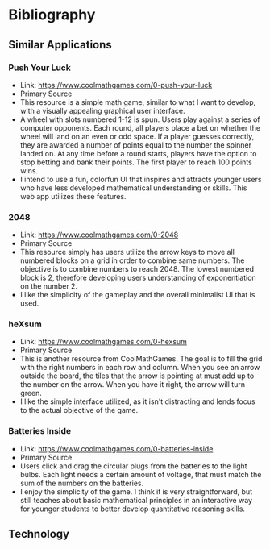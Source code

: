 # Bibliography

## Similar Applications

### Push Your Luck
* Link: https://www.coolmathgames.com/0-push-your-luck
* Primary Source
* This resource is a simple math game, similar to what I want to develop, with a visually appealing graphical user interface.
* A wheel with slots numbered 1-12 is spun. Users play against a series of computer opponents. Each round, all players place a bet on whether the wheel will land on an even or odd space. If a player guesses correctly, they are awarded a number of points equal to the number the spinner landed on. At any time before a round starts, players have the option to stop betting and bank their points. The first player to reach 100 points wins.
* I intend to use a fun, colorfun UI that inspires and attracts younger users who have less developed mathematical understanding or skills. This web app utilizes these features.

### 2048
* Link: https://www.coolmathgames.com/0-2048
* Primary Source
* This resource simply has users utilize the arrow keys to move all numbered blocks on a grid in order to combine same numbers. The objective is to combine numbers to reach 2048. The lowest numbered block is 2, therefore developing users understanding of exponentiation on the number 2.
* I like the simplicity of the gameplay and the overall minimalist UI that is used.

### heXsum
* Link: https://www.coolmathgames.com/0-hexsum
* Primary Source
* This is another resource from CoolMathGames. The goal is to fill the grid with the right numbers in each row and column. When you see an arrow outside the board, the tiles that the arrow is pointing at must add up to the number on the arrow. When you have it right, the arrow will turn green.
* I like the simple interface utilized, as it isn't distracting and lends focus to the actual objective of the game.

### Batteries Inside
* Link: https://www.coolmathgames.com/0-batteries-inside
* Primary Source
* Users click and drag the circular plugs from the batteries to the light bulbs. Each light needs a certain amount of voltage, that must match the sum of the numbers on the batteries.
* I enjoy the simplicity of the game. I think it is very straightforward, but still teaches about basic mathematical principles in an interactive way for younger students to better develop quantitative reasoning skills. 

## Technology

###

